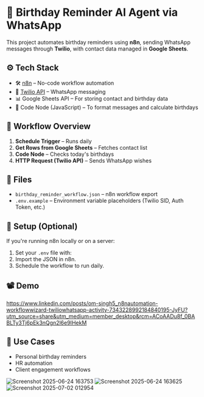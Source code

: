 # 🎉 Birthday Reminder AI Agent via WhatsApp

This project automates birthday reminders using **n8n**, sending WhatsApp messages through **Twilio**, with contact data managed in **Google Sheets**.

## ⚙ Tech Stack
- 🛠️ [n8n](https://n8n.io) – No-code workflow automation
- 📱 [Twilio API](https://www.twilio.com/whatsapp) – WhatsApp messaging
- 📊 Google Sheets API – For storing contact and birthday data
- 🧠 Code Node (JavaScript) – To format messages and calculate birthdays

## 🧩 Workflow Overview
1. **Schedule Trigger** – Runs daily
2. **Get Rows from Google Sheets** – Fetches contact list
3. **Code Node** – Checks today's birthdays
4. **HTTP Request (Twilio API)** – Sends WhatsApp wishes

## 📂 Files
- `birthday_reminder_workflow.json` – n8n workflow export
- `.env.example` – Environment variable placeholders (Twilio SID, Auth Token, etc.)

## 🔐 Setup (Optional)
If you're running n8n locally or on a server:
1. Set your `.env` file with:
2. Import the JSON in n8n.
3. Schedule the workflow to run daily.

## 📽 Demo
https://www.linkedin.com/posts/om-singh5_n8nautomation-workflowwizard-twiliowhatsapp-activity-7343228992184840195-JyFU?utm_source=share&utm_medium=member_desktop&rcm=ACoAADu8f_0BABLTy3Tj6pEk3nQgn2l6e9IHekM

## 📌 Use Cases
- Personal birthday reminders
- HR automation
- Client engagement workflows

![Screenshot 2025-06-24 163753](https://github.com/user-attachments/assets/a981abf9-8c80-44e5-8ca1-1067a3df3a66)
![Screenshot 2025-06-24 163625](https://github.com/user-attachments/assets/6736a858-eb59-40cd-a43a-9983a01c9e56)
![Screenshot 2025-07-02 012954](https://github.com/user-attachments/assets/cd164d54-b713-4dd9-b4bd-7dce8801244a)

